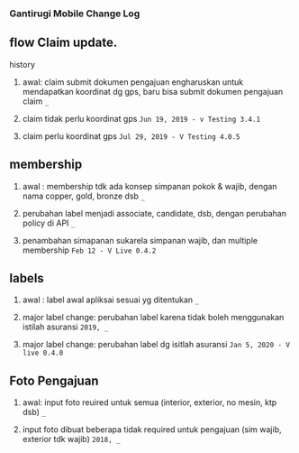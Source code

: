 ### Gantirugi Mobile Change Log

## flow Claim update. 
history 
1. awal: claim submit dokumen pengajuan engharuskan untuk mendapatkan koordinat dg gps, baru bisa submit dokumen pengajuan claim
`_`


2. claim tidak perlu koordinat gps
`
Jun 19, 2019 - v Testing 3.4.1
`

3. claim perlu koordinat gps 
`
Jul 29, 2019 - V Testing 4.0.5
`
## membership
1. awal : membership tdk ada konsep simpanan pokok & wajib, dengan nama copper, gold, bronze dsb
`
_
`

2. perubahan label menjadi associate, candidate, dsb, dengan perubahan policy di API
`
_
`

3. penambahan simapanan sukarela simpanan wajib, dan multiple membership
`
Feb 12 - V Live 0.4.2
`

## labels
1. awal : label awal apliksai sesuai yg ditentukan 
`
_
`

2. major label change: perubahan label karena tidak boleh menggunakan istilah asuransi
`
2019, _
`

3. major label change: perubahan label dg isitlah asuransi
`
Jan 5, 2020 - V live 0.4.0
`

## Foto Pengajuan
1. awal: input foto reuired untuk semua (interior, exterior, no mesin, ktp dsb)
`
_
`

2. input foto dibuat beberapa tidak required untuk pengajuan (sim wajib, exterior tdk wajib)
`
2018, _
`

